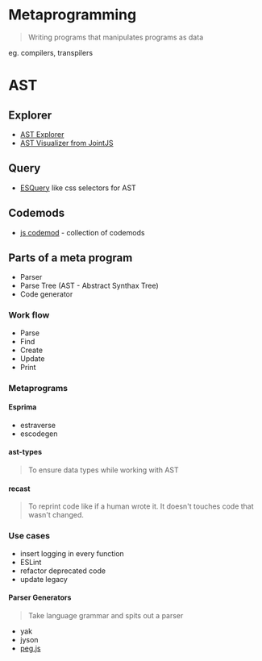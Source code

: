 # Metaprogramming

> Writing programs that manipulates programs as data

eg. compilers, transpilers

# AST

## Explorer

- [AST Explorer](https://astexplorer.net/)
- [AST Visualizer from JointJS](http://resources.jointjs.com/demos/javascript-ast)

## Query

- [ESQuery](https://github.com/estools/esquery) like css selectors for AST

## Codemods

- [js codemod](https://github.com/cpojer/js-codemod) - collection of codemods

## Parts of a meta program

- Parser
- Parse Tree (AST - Abstract Synthax Tree)
- Code generator

### Work flow
- Parse
- Find
- Create
- Update
- Print

### Metaprograms
#### Esprima
- estraverse
- escodegen

#### ast-types
> To ensure data types while working with AST

#### recast

> To reprint code like if a human wrote it.
> It doesn't touches code that wasn't changed.



### Use cases

- insert logging in every function
- ESLint
- refactor deprecated code
- update legacy

#### Parser Generators
> Take language grammar and spits out a parser

- yak
- jyson
- [peg.js](http://pegjs.org/) 